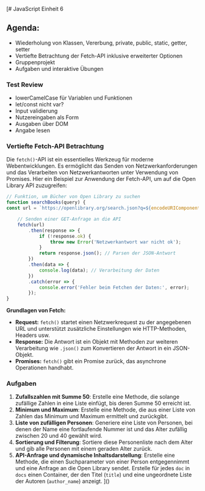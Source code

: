 [# JavaScript Einheit 6

## Agenda:
- Wiederholung von Klassen, Vererbung, private, public, static, getter, setter
- Vertiefte Betrachtung der Fetch-API inklusive erweiterter Optionen
- Gruppenprojekt
- Aufgaben und interaktive Übungen

### Test Review
- lowerCamelCase für Variablen und Funktionen
- let/const nicht var?
- Input validierung
- Nutzereingaben als Form
- Ausgaben über DOM
- Angabe lesen



### Vertiefte Fetch-API Betrachtung

Die `fetch()`-API ist ein essentielles Werkzeug für moderne Webentwicklungen. Es ermöglicht das Senden von Netzwerkanforderungen und das Verarbeiten von Netzwerkantworten unter Verwendung von Promises. Hier ein Beispiel zur Anwendung der Fetch-API, um auf die Open Library API zuzugreifen:

```javascript
// Funktion, um Bücher von Open Library zu suchen
function searchBooks(query) {
const url = `https://openlibrary.org/search.json?q=${encodeURIComponent(query)}`;

    // Senden einer GET-Anfrage an die API
    fetch(url)
        .then(response => {
            if (!response.ok) {
                throw new Error('Netzwerkantwort war nicht ok');
            }
            return response.json(); // Parsen der JSON-Antwort
        })
        .then(data => {
            console.log(data); // Verarbeitung der Daten
        })
        .catch(error => {
            console.error('Fehler beim Fetchen der Daten:', error);
        });
}
```

**Grundlagen von Fetch:**
- **Request:** `fetch()` startet einen Netzwerkrequest zu der angegebenen URL und unterstützt zusätzliche Einstellungen wie HTTP-Methoden, Headers usw.
- **Response:** Die Antwort ist ein Objekt mit Methoden zur weiteren Verarbeitung wie `.json()` zum Konvertieren der Antwort in ein JSON-Objekt.
- **Promises:** `fetch()` gibt ein Promise zurück, das asynchrone Operationen handhabt.

### Aufgaben
1. **Zufallszahlen mit Summe 50**: Erstelle eine Methode, die solange zufällige Zahlen in eine Liste einfügt, bis deren Summe 50 erreicht ist.
2. **Minimum und Maximum**: Erstelle eine Methode, die aus einer Liste von Zahlen das Minimum und Maximum ermittelt und zurückgibt.
3. **Liste von zufälligen Personen**: Generiere eine Liste von Personen, bei denen der Name eine fortlaufende Nummer ist und das Alter zufällig zwischen 20 und 40 gewählt wird.
4. **Sortierung und Filterung**: Sortiere diese Personenliste nach dem Alter und gib alle Personen mit einem geraden Alter zurück.
5. **API-Anfrage und dynamische Inhaltsdarstellung**: Erstelle eine Methode, die einen Suchparameter von einer Person entgegennimmt und eine Anfrage an die Open Library sendet. Erstelle für jedes `doc` in `docs` einen Container, der den Titel (`title`) und eine ungeordnete Liste der Autoren (`author_name`) anzeigt.
]()
